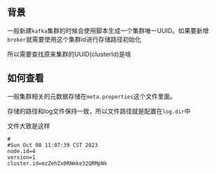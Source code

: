 ## 背景
一般新建`kafka`集群的时候会使用脚本生成一个集群唯一UUID。如果要新增`broker`就需要使用这个集群id进行存储路径初始化

所以需要查找原来集群的UUID(clusterId)是啥

## 如何查看

一般集群相关的元数据存储在`meta.properties`这个文件里面。

存储的路径和log文件保持一致，所以文件路径就是配置在`log.dir`中

文件大致是这样
```properties
#
#Sun Oct 08 11:07:39 CST 2023
node.id=4
version=1
cluster.id=mzZehZx0RNmke32QRMpNk
```
